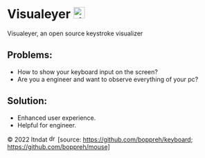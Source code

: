 # Visualeyer <img src="assets/icon.ico" alt="drawing" width="26"/>


Visualeyer, an open source keystroke visualizer



## Problems:

   - How to show your keyboard input on the screen?
   - Are you a engineer and want to observe everything of your pc?

## Solution:

   - Enhanced user experience.
   - Helpful for engineer.


© 2022 ltndat <img src="assets/icon.ico" alt="drawing" width="16"/>
[source: https://github.com/boppreh/keyboard; https://github.com/boppreh/mouse]
